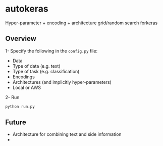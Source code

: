 # autokeras
Hyper-parameter + encoding + architecture grid/random search for[keras](https://keras.io)

## Overview
1- Specify the following in the `config.py` file:
- Data
- Type of data (e.g. text)
- Type of task (e.g. classification)
- Encodings
- Architectures (and implicitly hyper-parameters)
- Local or AWS

2- Run
```bash
python run.py
```


## Future
- Architecture for combining text and side information
- 
